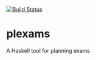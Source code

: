 [![Build Status](https://travis-ci.org/obcode/plexams.svg?branch=master)](https://travis-ci.org/obcode/plexams)

# plexams
A Haskell tool for planning exams
